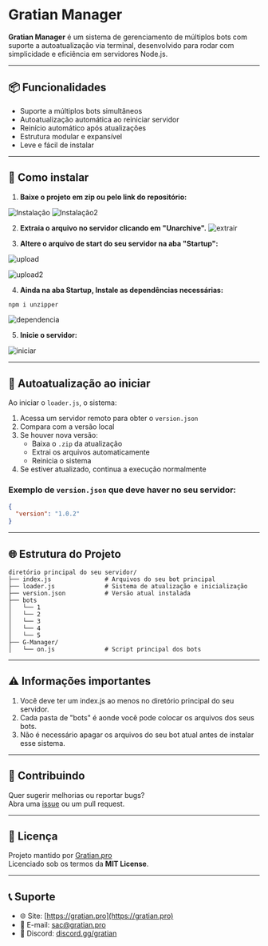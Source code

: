 # Gratian Manager

**Gratian Manager** é um sistema de gerenciamento de múltiplos bots com suporte a autoatualização via terminal, desenvolvido para rodar com simplicidade e eficiência em servidores Node.js.

---

## 📦 Funcionalidades

- Suporte a múltiplos bots simultâneos  
- Autoatualização automática ao reiniciar servidor  
- Reinício automático após atualizações  
- Estrutura modular e expansível  
- Leve e fácil de instalar  

---

## 🚀 Como instalar

1. **Baixe o projeto em zip ou pelo link do repositório:**

![Instalação](https://i.imgur.com/znE80KD.png) ![Instalação2](https://i.imgur.com/P9IdgmI.png)


2. **Extraia o arquivo no servidor clicando em "Unarchive".**
![extrair](https://i.imgur.com/ZZX2gQq.png)


3. **Altere o arquivo de start do seu servidor na aba "Startup":**

![upload](https://i.imgur.com/FB94pgb.png)

![upload2](https://i.imgur.com/vnV38yS.png)


4. **Ainda na aba Startup, Instale as dependências necessárias:**

```bash
npm i unzipper
```
![dependencia](https://i.imgur.com/jZRWksp.png)


5. **Inicie o servidor:**

![iniciar](https://i.imgur.com/kHXf9gP.png)

---

## 🔁 Autoatualização ao iniciar

Ao iniciar o `loader.js`, o sistema:

1. Acessa um servidor remoto para obter o `version.json`
2. Compara com a versão local
3. Se houver nova versão:
   - Baixa o `.zip` da atualização
   - Extrai os arquivos automaticamente
   - Reinicia o sistema
4. Se estiver atualizado, continua a execução normalmente

### Exemplo de `version.json` que deve haver no seu servidor:

```json
{
  "version": "1.0.2"
}
```

---

## 🌐 Estrutura do Projeto

```
diretório principal do seu servidor/
├── index.js               # Arquivos do seu bot principal
├── loader.js              # Sistema de atualização e inicialização
├── version.json           # Versão atual instalada
├── bots
│   └── 1
│   └── 2
│   └── 3
│   └── 4
│   └── 5
├── G-Manager/
│   └── on.js              # Script principal dos bots
```

---

## ⚠ Informações importantes
1. Você deve ter um index.js ao menos no diretório principal do seu servidor.
2. Cada pasta de "bots" é aonde você pode colocar os arquivos dos seus bots.
3. Não é necessário apagar os arquivos do seu bot atual antes de instalar esse sistema.

---
## 🤝 Contribuindo

Quer sugerir melhorias ou reportar bugs?  
Abra uma [issue](https://github.com/luizdeveloperr/gratian-manager/issues) ou um pull request.

---

## 📜 Licença

Projeto mantido por [Gratian.pro](https://gratian.pro)  
Licenciado sob os termos da **MIT License**.

---

## 📞 Suporte

- 🌐 Site: [https://gratian.pro](https://gratian.pro)  
- 📧 E-mail: sac@gratian.pro  
- 💬 Discord: [discord.gg/gratian](https://discord.gg/gratian)

